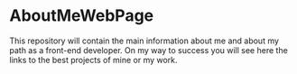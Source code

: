 # AboutMeWebPage
This repository will contain the main information about me and about my path as a front-end developer. On my way to success you will see here the links to the best projects of mine or my work.
